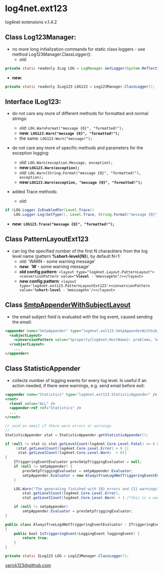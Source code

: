 log4net.ext123
==============

log4net extensions v.1.4.2

## Class Log123Manager:
- no more long initialization commands for static class loggers - use method Log123Manager.ClassLogger():
  - *old*:
```java
private static readonly ILog LOG = LogManager.GetLogger(System.Reflection.MethodBase.GetCurrentMethod().DeclaringType);
```
  - **new**:
```java
private static readonly ILog123 LOG123 = Log123Manager.ClassLogger();
```

## Interface ILog123:
- do not care any more of different methods for formatted and normal strings:
  - *old*: `LOG.WarnFormat("message {0}", "formatted!");`
  - **new**: **`LOG123.Warn("message {0}", "formatted!");`**
  - the same: `LOG123.Warn("message!");`

- do not care any more of specific methods and parameters for the exception logging:
  - *old*: `LOG.Warn(exception.Message, exception);`
  - **new**:**`LOG123.Warn(exception);`**
  - *old*: `LOG.Warn(String.Format("message {0}", "formatted!"), exception);`
  - **new**:**`LOG123.Warn(exception, "message {0}", "formatted!");`**

- added Trace methods:
  - *old*:
```java
if (LOG.Logger.IsEnabledFor(Level.Trace))
    LOG.Logger.Log(GetType(), Level.Trace, String.Format("message {0}", "formatted!"), null);
```
  - **new**: **`LOG123.Trace("message {0}", "formatted!");`**

## Class PatternLayoutExt123
- can log the specified number of the first N charackters from the log level name (pattern **%short-level{N}**), by default N=1:
  - *old*: 'WARN - some warning message'
  - **new**: '**W** - some warning message'
  - **old config pattern**: `<layout type="log4net.Layout.PatternLayout"><conversionPattern value="`**`%level`**` - %message%n"/></layout>`
  - **new config pattern**: `<layout type='log4net.ext123.PatternLayoutExt123'><conversionPattern value='`**`%short-level`**` - %message%n'/></layout>`

## Class [SmtpAppenderWithSubjectLayout](https://gist.github.com/AlexanderByndyu/5538568)
- the email subject field is evaluated with the log event, caused sending the email:
```xml
<appender name="SmtpAppender" type="log4net.ext123.SmtpAppenderWithSubjectLayout,log4net.ext123">
  <subjectLayout>
    <conversionPattern value="%property{log4net:HostName}: problems, %date{yyyy-MM-dd HH:mm:ssK}" />
  </subjectLayout>
	...
</appender>
```

## Class StatisticAppender
- collects number of logging events for every log level. Is useful if an action needed, if there were warnings,
e.g. send email before exit:
```xml
<appender name="Statistics" type="log4net.ext123.StatisticAppender" />
<root>
  <level value="ALL" />
  <appender-ref ref="Statistics" />
  ...
</root>
```
```java
// send an email if there were errors or warnings
//
StatisticAppender stat = StatisticAppender.getStatisticAppender();

if (null != stat && stat.getLevelCount(log4net.Core.Level.Fatal) == 0 &&
     (stat.getLevelCount(log4net.Core.Level.Error) > 0 ||
      stat.getLevelCount(log4net.Core.Level.Warn)  > 0))
{
	ITriggeringEventEvaluator prevSmtpTriggingEvaluator = null;
	if (null != smtpAppender) {
		prevSmtpTriggingEvaluator = smtpAppender.Evaluator;
		smtpAppender.Evaluator = new AlwaysTrueLog4NetTriggeringEventEvaluator();
	}

	LOG.Warn("The generating finished with {0} errors and {1} warnings",
		stat.getLevelCount(log4net.Core.Level.Error),
		stat.getLevelCount(log4net.Core.Level.Warn) + 1 /*this is a warning as well*/);

	if (null != smtpAppender)
		smtpAppender.Evaluator = prevSmtpTriggingEvaluator;
}
```
```java
public class AlwaysTrueLog4NetTriggeringEventEvaluator : ITriggeringEventEvaluator
{
	public bool IsTriggeringEvent(LoggingEvent loggingEvent) {
		return true;
	}
}

private static ILog123 LOG = Log123Manager.ClassLogger();
```

yarick123@github.com
